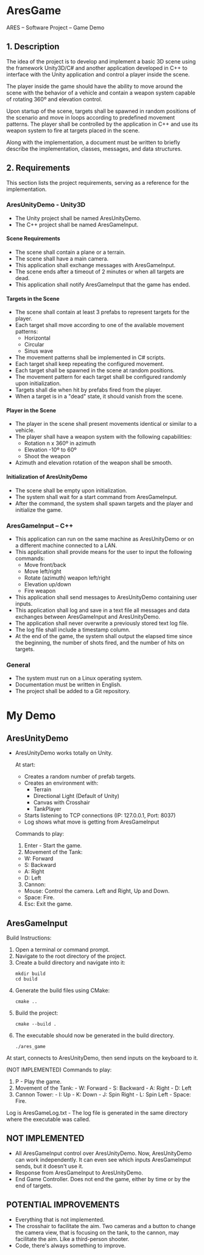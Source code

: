 # AresGame
ARES – Software Project – Game Demo

## 1. Description
The idea of the project is to develop and implement a basic 3D scene using the framework Unity3D/C# and another application developed in C++ to interface with the Unity application and control a player inside the scene.

The player inside the game should have the ability to move around the scene with the behavior of a vehicle and contain a weapon system capable of rotating 360º and elevation control.

Upon startup of the scene, targets shall be spawned in random positions of the scenario and move in loops according to predefined movement patterns. The player shall be controlled by the application in C++ and use its weapon system to fire at targets placed in the scene.

Along with the implementation, a document must be written to briefly describe the implementation, classes, messages, and data structures.

## 2. Requirements
This section lists the project requirements, serving as a reference for the implementation.

### AresUnityDemo - Unity3D
- The Unity project shall be named AresUnityDemo.
- The C++ project shall be named AresGameInput.

#### Scene Requirements
- The scene shall contain a plane or a terrain.
- The scene shall have a main camera.
- This application shall exchange messages with AresGameInput.
- The scene ends after a timeout of 2 minutes or when all targets are dead.
- This application shall notify AresGameInput that the game has ended.

#### Targets in the Scene
- The scene shall contain at least 3 prefabs to represent targets for the player.
- Each target shall move according to one of the available movement patterns:
  - Horizontal
  - Circular
  - Sinus wave
- The movement patterns shall be implemented in C# scripts.
- Each target shall keep repeating the configured movement.
- Each target shall be spawned in the scene at random positions.
- The movement pattern for each target shall be configured randomly upon initialization.
- Targets shall die when hit by prefabs fired from the player.
- When a target is in a "dead" state, it should vanish from the scene.

#### Player in the Scene
- The player in the scene shall present movements identical or similar to a vehicle.
- The player shall have a weapon system with the following capabilities:
  - Rotation n x 360º in azimuth
  - Elevation -10º to 60º
  - Shoot the weapon
- Azimuth and elevation rotation of the weapon shall be smooth.

#### Initialization of AresUnityDemo
- The scene shall be empty upon initialization.
- The system shall wait for a start command from AresGameInput.
- After the command, the system shall spawn targets and the player and initialize the game.

### AresGameInput – C++
- This application can run on the same machine as AresUnityDemo or on a different machine connected to a LAN.
- This application shall provide means for the user to input the following commands:
  - Move front/back
  - Move left/right
  - Rotate (azimuth) weapon left/right
  - Elevation up/down
  - Fire weapon
- This application shall send messages to AresUnityDemo containing user inputs.
- This application shall log and save in a text file all messages and data exchanges between AresGameInput and AresUnityDemo.
- The application shall never overwrite a previously stored text log file.
- The log file shall include a timestamp column.
- At the end of the game, the system shall output the elapsed time since the beginning, the number of shots fired, and the number of hits on targets.

### General
- The system must run on a Linux operating system.
- Documentation must be written in English.
- The project shall be added to a Git repository.

# My Demo

## AresUnityDemo

- AresUnityDemo works totally on Unity.
  
  At start:
  - Creates a random number of prefab targets.
  - Creates an environment with:
    - Terrain
    - Directional Light (Default of Unity)
    - Canvas with Crosshair
    - TankPlayer
  - Starts listening to TCP connections (IP: 127.0.0.1, Port: 8037)
  - Log shows what move is getting from AresGameInput
  
  Commands to play:
  1. Enter - Start the game.
  2. Movement of the Tank:
    - W: Forward
    - S: Backward
    - A: Right
    - D: Left
  3. Cannon:
    - Mouse: Control the camera. Left and Right, Up and Down.
    - Space: Fire.
  4. Esc: Exit the game.

## AresGameInput
  
  Build Instructions:
  1. Open a terminal or command prompt.
  2. Navigate to the root directory of the project.
  3. Create a build directory and navigate into it:
     ```
     mkdir build
     cd build
     ```
  4. Generate the build files using CMake:
     ```
     cmake ..
     ```
  5. Build the project:
     ```
     cmake --build .
     ```
  6. The executable should now be generated in the build directory.  
     ```
     ./ares_game
     ```
  
  At start, connects to AresUnityDemo, then send inputs on the keyboard to it.

  (NOT IMPLEMENTED)
  Commands to play:
  1. P - Play the game.
  2. Movement of the Tank:
    - W: Forward
    - S: Backward
    - A: Right
    - D: Left
  3. Cannon Tower:
    - I: Up
    - K: Down
    - J: Spin Right
    - L: Spin Left
    - Space: Fire.

  Log is AresGameLog.txt - The log file is generated in the same directory where the executable was called.

## NOT IMPLEMENTED

- All AresGameInput control over AresUnityDemo. Now, AresUnityDemo can work independently. It can even see which inputs AresGameInput sends, but it doesn't use it.
- Response from AresGameInput to AresUnityDemo.
- End Game Controller. Does not end the game, either by time or by the end of targets.

## POTENTIAL IMPROVEMENTS

- Everything that is not implemented.
- The crosshair to facilitate the aim. Two cameras and a button to change the camera view, that is focusing on the tank, to the cannon, may facilitate the aim. Like a third-person shooter.
- Code, there's always something to improve.
